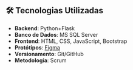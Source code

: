 ## 🛠 Tecnologias Utilizadas <a id="tecnologias-utilizadas"></a>
- **Backend**: Python+Flask
- **Banco de Dados**: MS SQL Server  
- **Frontend**: HTML, CSS, JavaScript, Bootstrap  
- **Protótipos**: [Figma](https://www.figma.com/design/zsCyy2iAYMPcS7DAUR5rye/Sem-t%C3%ADtulo?node-id=1-1784&m=dev)  
- **Versionamento**: Git/GitHub  
- **Metodologia**: Scrum  
